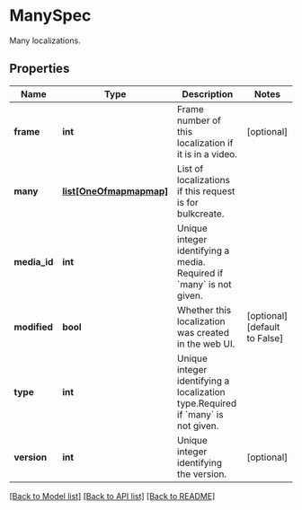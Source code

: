 # ManySpec

Many localizations.
## Properties
Name | Type | Description | Notes
------------ | ------------- | ------------- | -------------
**frame** | **int** | Frame number of this localization if it is in a video. | [optional] 
**many** | [**list[OneOfmapmapmap]**](OneOfmapmapmap.md) | List of localizations if this request is for bulkcreate. | 
**media_id** | **int** | Unique integer identifying a media. Required if &#x60;many&#x60; is not given. | 
**modified** | **bool** | Whether this localization was created in the web UI. | [optional] [default to False]
**type** | **int** | Unique integer identifying a localization type.Required if &#x60;many&#x60; is not given. | 
**version** | **int** | Unique integer identifying the version. | [optional] 

[[Back to Model list]](../README.md#documentation-for-models) [[Back to API list]](../README.md#documentation-for-api-endpoints) [[Back to README]](../README.md)


